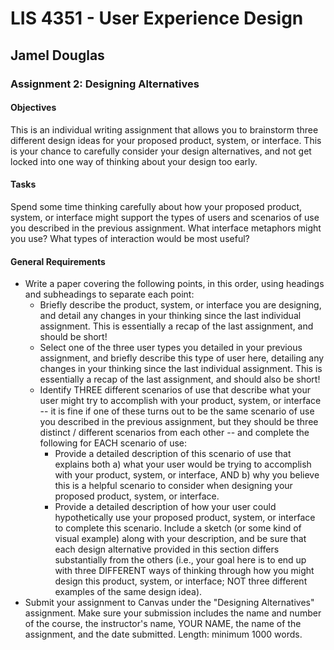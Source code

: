 # LIS 4351 - User Experience Design

## Jamel Douglas

### Assignment 2: Designing Alternatives

#### Objectives 
This is an individual writing assignment that allows you to brainstorm three different design ideas for your proposed product, system, or interface. This is your chance to carefully consider your design alternatives, and not get locked into one way of thinking about your design too early.

#### Tasks
Spend some time thinking carefully about how your proposed product, system, or interface might support the types of users and scenarios of use you described in the previous assignment. What interface metaphors might you use? What types of interaction would be most useful?

#### General Requirements
* Write a paper covering the following points, in this order, using headings and subheadings to separate each point:
    - Briefly describe the product, system, or interface you are designing, and detail any changes in your thinking since the last individual assignment. This is essentially a recap of the last assignment, and should be short!
    - Select one of the three user types you detailed in your previous assignment, and briefly describe this type of user here, detailing any changes in your thinking since the last individual assignment. This is essentially a recap of the last assignment, and should also be short!
    - Identify THREE different scenarios of use that describe what your user might try to accomplish with your product, system, or interface -- it is fine if one of these turns out to be the same scenario of use you described in the previous assignment, but they should be three distinct / different scenarios from each other -- and complete the following for EACH scenario of use:
        + Provide a detailed description of this scenario of use that explains both a) what your user would be trying to accomplish with your product, system, or interface, AND b) why you believe this is a helpful scenario to consider when designing your proposed product, system, or interface.
        + Provide a detailed description of how your user could hypothetically use your proposed product, system, or interface to complete this scenario. Include a sketch (or some kind of visual example) along with your description, and be sure that each design alternative provided in this section differs substantially from the others (i.e., your goal here is to end up with three DIFFERENT ways of thinking through how you might design this product, system, or interface; NOT three different examples of the same design idea).
* Submit your assignment to Canvas under the "Designing Alternatives" assignment. Make sure your submission includes the name and number of the course, the instructor's name, YOUR NAME, the name of the assignment, and the date submitted. Length: minimum 1000 words.